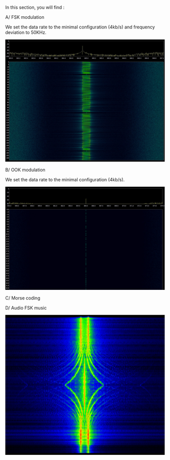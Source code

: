In this section, you will find :

A/ FSK modulation

We set the data rate to the minimal configuration (4kb/s) and frequency deviation to 50KHz.


![image](https://github.com/FabienFerrero/UCA_Education_Board/blob/master/Doc/Pictures/FSK.jpg)

B/ OOK modulation

We set the data rate to the minimal configuration (4kb/s).

![image](https://github.com/FabienFerrero/UCA_Education_Board/blob/master/Doc/Pictures/OOK.jpg)


C/ Morse coding


D/ Audio FSK music

![image](https://github.com/FabienFerrero/UCA_Education_Board/blob/master/Doc/Pictures/FSK_5octaves_Spectrum.png)

